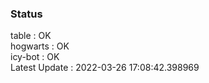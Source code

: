 ### Status


table : OK  
hogwarts : OK  
icy-bot : OK  
Latest Update : 2022-03-26 17:08:42.398969
